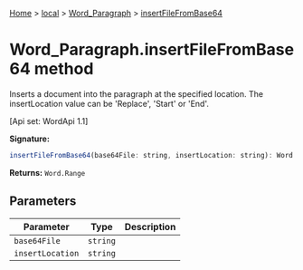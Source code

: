 [Home](./index) &gt; [local](local.md) &gt; [Word\_Paragraph](local.word_paragraph.md) &gt; [insertFileFromBase64](local.word_paragraph.insertfilefrombase64.md)

# Word\_Paragraph.insertFileFromBase64 method

Inserts a document into the paragraph at the specified location. The insertLocation value can be 'Replace', 'Start' or 'End'. 

 \[Api set: WordApi 1.1\]

**Signature:**
```javascript
insertFileFromBase64(base64File: string, insertLocation: string): Word.Range;
```
**Returns:** `Word.Range`

## Parameters

|  Parameter | Type | Description |
|  --- | --- | --- |
|  `base64File` | `string` |  |
|  `insertLocation` | `string` |  |


